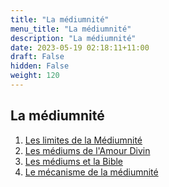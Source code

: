 ```yaml
---
title: "La médiumnité"
menu_title: "La médiumnité"
description: "La médiumnité"
date: 2023-05-19 02:18:11+11:00
draft: False
hidden: False
weight: 120
---
```

## La médiumnité

1. [Les limites de la Médiumnité](/11-fr-mediumship/11-1-fr-the-limits-of-mediumship/)
2. [Les médiums de l'Amour Divin](/11-fr-mediumship/11-2-fr-mediums-of-divine-love/)
3. [Les médiums et la Bible](/11-fr-mediumship/11-3-fr-mediums-and-the-bible/)
4. [Le mécanisme de la médiumnité](/11-fr-mediumship/11-4-fr-direct-voice-mediumship/)
